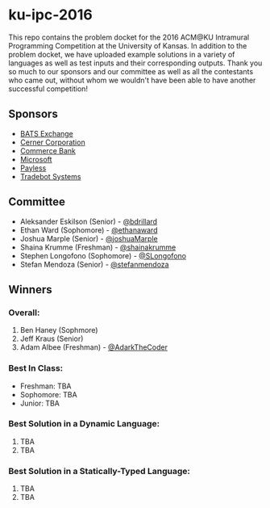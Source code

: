 # ku-ipc-2016

This repo contains the problem docket for the 2016 ACM@KU Intramural Programming Competition at the University of Kansas. In addition to the problem docket, we have uploaded example solutions in a variety of languages as well as test inputs and their corresponding outputs. Thank you so much to our sponsors and our committee  as well as all the contestants who came out, without whom we wouldn't have been able to have another successful competition!

## Sponsors
- [BATS Exchange](https://batstrading.com/)
- [Cerner Corporation](http://www.cerner.com/)
- [Commerce Bank](https://www.commercebank.com/)
- [Microsoft](https://www.microsoft.com/en-us/)
- [Payless](https://www.payless.com/)
- [Tradebot Systems](http://www.tradebotsystems.com/)

## Committee
- Aleksander Eskilson (Senior) - [@bdrillard](https://github.com/bdrillard)
- Ethan Ward (Sophomore) - [@ethanaward](https://github.com/ethanaward)
- Joshua Marple (Senior) - [@joshuaMarple](https://github.com/joshuaMarple)
- Shaina Krumme (Freshman) - [@shainakrumme](https://github.com/shainakrumme)
- Stephen Longofono (Sophomore) - [@SLongofono](https://github.com/SLongofono)
- Stefan Mendoza (Senior) - [@stefanmendoza](https://www.github.com/stefanmendoza)

## Winners

### Overall:
1. Ben Haney (Sophmore)
2. Jeff Kraus (Senior)
3. Adam Albee (Freshman) - [@AdarkTheCoder](https://github.com/AdarkTheCoder)

### Best In Class:
- Freshman: TBA
- Sophomore: TBA
- Junior: TBA

### Best Solution in a Dynamic Language:
1. TBA
2. TBA

### Best Solution in a Statically-Typed Language:
1. TBA
2. TBA
